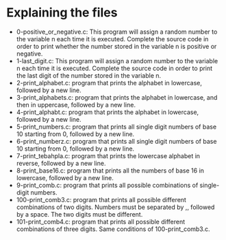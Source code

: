 # Explaining the files
* 0-positive_or_negative.c: This program will assign a random number to the variable n each time it is executed. Complete the source code in order to print whether the number stored in the variable n is positive or negative.
* 1-last_digit.c: This program will assign a random number to the variable n each time it is executed. Complete the source code in order to print the last digit of the number stored in the variable n.
* 2-print_alphabet.c: program that prints the alphabet in lowercase, followed by a new line.
* 3-print_alphabets.c: program that prints the alphabet in lowercase, and then in uppercase, followed by a new line.
* 4-print_alphabt.c: program that prints the alphabet in lowercase, followed by a new line.
* 5-print_numbers.c:  program that prints all single digit numbers of base 10 starting from 0, followed by a new line.
* 6-print_numberz.c: program that prints all single digit numbers of base 10 starting from 0, followed by a new line.
* 7-print_tebahpla.c: program that prints the lowercase alphabet in reverse, followed by a new line.
* 8-print_base16.c: program that prints all the numbers of base 16 in lowercase, followed by a new line.
* 9-print_comb.c: program that prints all possible combinations of single-digit numbers.
* 100-print_comb3.c: program that prints all possible different combinations of two digits. Numbers must be separated by ,, followed by a space. The two digits must be different.
* 101-print_comb4.c:  program that prints all possible different combinations of three digits. Same conditions of 100-print_comb3.c.
